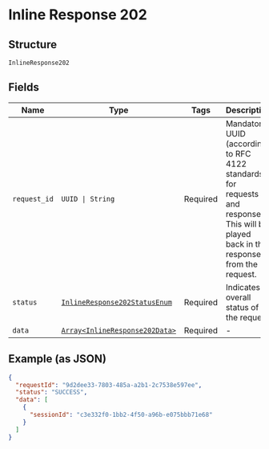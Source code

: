 
# Inline Response 202

## Structure

`InlineResponse202`

## Fields

| Name | Type | Tags | Description |
|  --- | --- | --- | --- |
| `request_id` | `UUID \| String` | Required | Mandatory UUID (according to RFC 4122 standards) for requests and responses. This will be played back in the response from the request. |
| `status` | [`InlineResponse202StatusEnum`](../../doc/models/inline-response-202-status-enum.md) | Required | Indicates overall status of the request |
| `data` | [`Array<InlineResponse202Data>`](../../doc/models/inline-response-202-data.md) | Required | - |

## Example (as JSON)

```json
{
  "requestId": "9d2dee33-7803-485a-a2b1-2c7538e597ee",
  "status": "SUCCESS",
  "data": [
    {
      "sessionId": "c3e332f0-1bb2-4f50-a96b-e075bbb71e68"
    }
  ]
}
```

